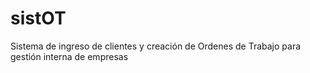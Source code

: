 # sistOT
Sistema de ingreso de clientes y creación de Ordenes de Trabajo para gestión interna de empresas
